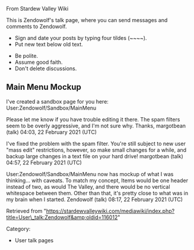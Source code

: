 From Stardew Valley Wiki

This is Zendowolf's talk page, where you can send messages and comments to Zendowolf.

- Sign and date your posts by typing four tildes (~~~~).
- Put new text below old text.

<!--THE END-->

- Be polite.
- Assume good faith.
- Don't delete discussions.

## Main Menu Mockup

I've created a sandbox page for you here: User:Zendowolf/Sandbox/MainMenu

Please let me know if you have trouble editing it there. The spam filters seem to be overly aggressive, and I'm not sure why. Thanks, margotbean (talk) 04:03, 22 February 2021 (UTC)

I've fixed the problem with the spam filter. You're still subject to new user "mass edit" restrictions, however, so make small changes for a while, and backup large changes in a text file on your hard drive! margotbean (talk) 04:57, 22 February 2021 (UTC)

User:Zendowolf/Sandbox/MainMenu now has mockup of what I was thinking... with caveats. To match my concept, Items would be one header instead of two, as would The Valley, and there would be no vertical whitespace between them. Other than that, it's pretty close to what was in my brain when I started. Zendowolf (talk) 08:17, 22 February 2021 (UTC)

Retrieved from "https://stardewvalleywiki.com/mediawiki/index.php?title=User\_talk:Zendowolf&amp;oldid=116012"

Category:

- User talk pages